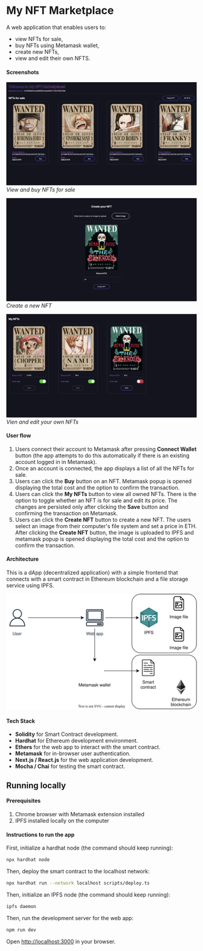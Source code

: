 # My NFT Marketplace

A web application that enables users to:
- view NFTs for sale, 
- buy NFTs using Metamask wallet,
- create new NFTs,
- view and edit their own NFTS.

#### Screenshots

![Alt text](./readme-assets/items-for-sale.png)
_View and buy NFTs for sale_

![Alt text](./readme-assets/create-item.png)
_Create a new NFT_

![Alt text](./readme-assets/owned-items.png)
_Vien and edit your own NFTs_

#### User flow

1. Users connect their account to Metamask after pressing **Connect Wallet** button (the app attempts to do this automatically if there is an existing account logged in in Metamask).
2. Once an account is connected, the app displays a list of all the NFTs for sale.
3. Users can click the **Buy** button on an NFT. Metamask popup is opened displaying the total cost and the option to confirm the transaction.
4. Users can click the **My NFTs** button to view all owned NFTs. There is the option to toggle whether an NFT is for sale and edit its price. The changes are persisted only after clicking the **Save** button and confirming the transaction on Metamask.
5. Users can click the **Create NFT** button to create a new NFT. The users select an image from their computer's file system and set a price in ETH. After clicking the **Create NFT** button, the image is uploaded to IPFS and metamask popup is opened displaying the total cost and the option to confirm the transaction.

#### Architecture
This is a dApp (decentralized application) with a simple frontend that connects with a smart contract in Ethereum blockchain and a file storage service using IPFS.


![Alt text](./readme-assets/diagram.svg)

#### Tech Stack

- **Solidity** for Smart Contract development.
- **Hardhat** for Ethereum development environment.
- **Ethers** for the web app to interact with the smart contract.
- **Metamask** for in-browser user authentication.
- **Next.js / React.js** for the web application development.
- **Mocha / Chai** for testing the smart contract.

## Running locally

#### Prerequisites
1. Chrome browser with Metamask extension installed
2. IPFS installed locally on the computer

#### Instructions to run the app

First, initialize a hardhat node (the command should keep running):

```bash
npx hardhat node
```

Then, deploy the smart contract to the localhost network:

```bash
npx hardhat run --network localhost scripts/deploy.ts
```

Then, initialize an IPFS node (the command should keep running):

```bash
ipfs daemon
```

Then, run the development server for the web app:

```bash
npm run dev
```

Open [http://localhost:3000](http://localhost:3000) in your browser.